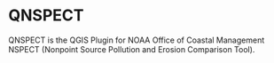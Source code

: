 # QNSPECT

QNSPECT is the QGIS Plugin for NOAA Office of Coastal Management NSPECT (Nonpoint Source Pollution and Erosion Comparison Tool).


